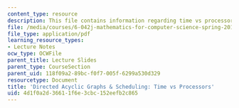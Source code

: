 ```yaml
---
content_type: resource
description: This file contains information regarding time vs processors.
file: /media/courses/6-042j-mathematics-for-computer-science-spring-2015/4d1f0a2d36611f6e3cbc152eefb2c865_MIT6_042JS15_TimeProcsors.pdf
file_type: application/pdf
learning_resource_types:
- Lecture Notes
ocw_type: OCWFile
parent_title: Lecture Slides
parent_type: CourseSection
parent_uid: 118f09a2-89bc-f0f7-005f-6299a530d329
resourcetype: Document
title: 'Directed Acyclic Graphs & Scheduling: Time vs Processors'
uid: 4d1f0a2d-3661-1f6e-3cbc-152eefb2c865
---
```

